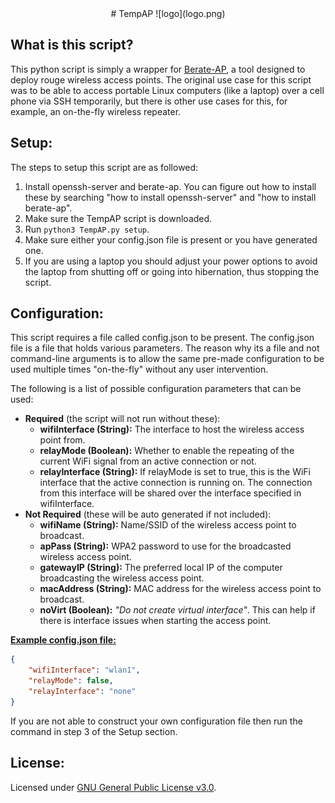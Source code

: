 
<center>
# TempAP
![logo](logo.png)
</center>

## What is this script?

This python script is simply a wrapper for [Berate-AP](https://github.com/sensepost/berate_ap), a tool designed to deploy rouge wireless access points. The original use case for this script was to be able to access portable Linux computers (like a laptop) over a cell phone via SSH temporarily, but there is other use cases for this, for example, an on-the-fly wireless repeater.

## Setup:

The steps to setup this script are as followed:
1. Install openssh-server and berate-ap. You can figure out how to install these by searching "how to install openssh-server" and "how to install berate-ap".
2. Make sure the TempAP script is downloaded.
3. Run `python3 TempAP.py setup`.
4. Make sure either your config.json file is present or you have generated one.
5. If you are using a laptop you should adjust your power options to avoid the laptop from shutting off or going into hibernation, thus stopping the script. 

## Configuration:

This script requires a file called config.json to be present. The config.json file is a file that holds various parameters. The reason why its a file and not command-line arguments is to allow the same pre-made configuration to be used multiple times "on-the-fly" without any user intervention.

The following is a list of possible configuration parameters that can be used:

- **Required** (the script will not run without these):
  - **wifiInterface (String):** The interface to host the wireless access point from.
  - **relayMode (Boolean):** Whether to enable the repeating of the current WiFi signal from an active connection or not.
  - **relayInterface (String):** If relayMode is set to true, this is the WiFi interface that the active connection is running on. The connection from this interface will be shared over the interface specified in wifiInterface.
- **Not Required** (these will be auto generated if not included):
  - **wifiName (String):** Name/SSID of the wireless access point to broadcast. 
  - **apPass (String):** WPA2 password to use for the broadcasted wireless access point.
  - **gatewayIP (String):** The preferred local IP of the computer broadcasting the wireless access point.
  - **macAddress (String):** MAC address for the wireless access point to broadcast. 
  - **noVirt (Boolean):** *"Do not create virtual interface"*. This can help if there is interface issues when starting the access point.

**<u>Example config.json file:</u>**

```json
{
    "wifiInterface": "wlan1",
    "relayMode": false,
    "relayInterface": "none"
}
````

If you are not able to construct your own configuration file then run the command in step 3 of the Setup section. 

## License:

Licensed under [GNU General Public License v3.0](https://www.gnu.org/licenses/gpl-3.0.en.html).
